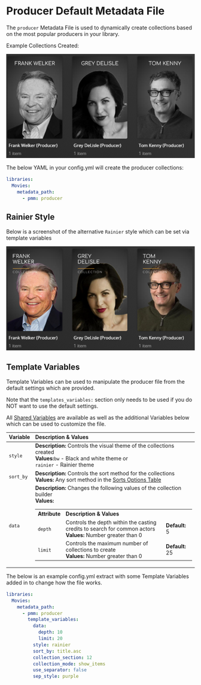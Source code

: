 # Producer Default Metadata File

The `producer` Metadata File is used to dynamically create collections based on the most popular producers in your library.

Example Collections Created:

![](../images/producer1.png)

The below YAML in your config.yml will create the producer collections:
```yaml
libraries:
  Movies:
    metadata_path:
      - pmm: producer
```

## Rainier Style
Below is a screenshot of the alternative `Rainier` style which can be set via template variables

![](../images/producer2.png)


## Template Variables
Template Variables can be used to manipulate the producer file from the default settings which are provided. 

Note that the `templates_variables:` section only needs to be used if you do NOT want to use the default settings.

All [Shared Variables](../variables) are available as well as the additional Variables below which can be used to customize the file.


| Variable      | Description & Values                                                                                                                                                                                                                                                                                                                                                                                                                                                                                                                                                                       |
|:--------------|:-------------------------------------------------------------------------------------------------------------------------------------------------------------------------------------------------------------------------------------------------------------------------------------------------------------------------------------------------------------------------------------------------------------------------------------------------------------------------------------------------------------------------------------------------------------------------------------------|
| `style `      | **Description:** Controls the visual theme of the collections created<br>**Values:**`bw` - Black and white theme or</br>`rainier` - Rainier theme                                                                                                                                                                                                                                                                                                                                                                                                                                          |
| `sort_by`     | **Description:** Controls the sort method for the collections<br>**Values:** Any sort method in the [Sorts Options Table](#sort-options)                                                                                                                                                                                                                                                                                                                                                                                                                                                   |
| `data`        | **Description:** Changes the following values of the collection builder<br>**Values:**<br><table class="clearTable"><tr><th>Attribute</th><th>Description & Values</th></tr><tr><td><code>depth</code></td><td>Controls the depth within the casting credits to search for common actors</br><strong>Values:</strong> Number greater than 0</td><td><strong>Default:</strong> 5</td></tr><tr><td><code>limit</code></td><td>Controls the maximum number of collections to create</br><strong>Values:</strong> Number greater than 0</td><td><strong>Default:</strong> 25</td></tr></table> |


The below is an example config.yml extract with some Template Variables added in to change how the file works.

```yaml
libraries:
  Movies:
    metadata_path:
      - pmm: producer
        template_variables:
          data:
            depth: 10
            limit: 20
          style: rainier
          sort_by: title.asc
          collection_section: 12
          collection_mode: show_items
          use_separator: false
          sep_style: purple
```